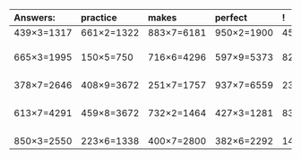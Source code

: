 | Answers: | practice | makes | perfect | ! |
| :--- | :--- | :--- | :--- | :--- |
| 439×3=1317 | 661×2=1322 | 883×7=6181 | 950×2=1900 | 453×6=2718 | 
|   |   |   |   |   | 
|   |   |   |   |   | 
|   |   |   |   |   | 
| 665×3=1995 | 150×5=750 | 716×6=4296 | 597×9=5373 | 823×4=3292 | 
|   |   |   |   |   | 
|   |   |   |   |   | 
|   |   |   |   |   | 
|   |   |   |   |   | 
| 378×7=2646 | 408×9=3672 | 251×7=1757 | 937×7=6559 | 237×5=1185 | 
|   |   |   |   |   | 
|   |   |   |   |   | 
|   |   |   |   |   | 
|   |   |   |   |   | 
| 613×7=4291 | 459×8=3672 | 732×2=1464 | 427×3=1281 | 833×7=5831 | 
|   |   |   |   |   | 
|   |   |   |   |   | 
|   |   |   |   |   | 
|   |   |   |   |   | 
| 850×3=2550 | 223×6=1338 | 400×7=2800 | 382×6=2292 | 141×6=846 | 
